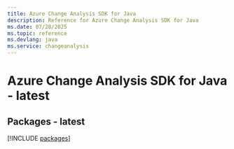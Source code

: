 ```yaml
---
title: Azure Change Analysis SDK for Java
description: Reference for Azure Change Analysis SDK for Java
ms.date: 07/28/2025
ms.topic: reference
ms.devlang: java
ms.service: changeanalysis
---
```

# Azure Change Analysis SDK for Java - latest
## Packages - latest
[!INCLUDE [packages](change-analysis-index.md)]